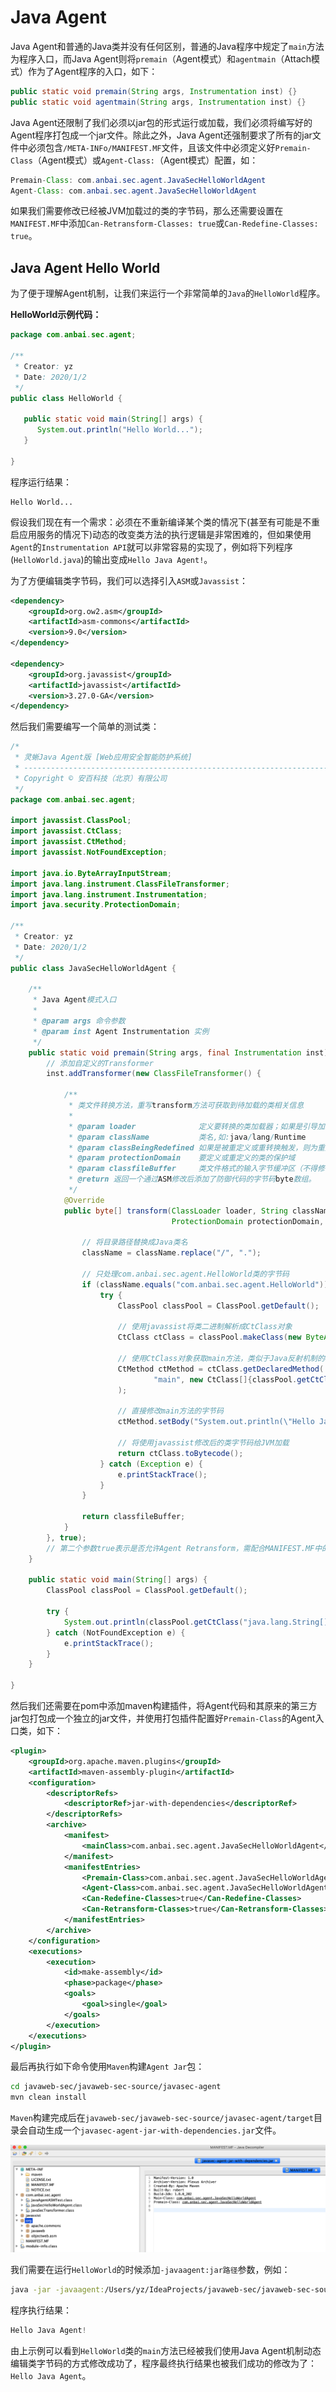 # Java Agent

Java Agent和普通的Java类并没有任何区别，普通的Java程序中规定了`main`方法为程序入口，而Java Agent则将`premain`（Agent模式）和`agentmain`（Attach模式）作为了Agent程序的入口，如下：

```java
public static void premain(String args, Instrumentation inst) {}
public static void agentmain(String args, Instrumentation inst) {}
```

Java Agent还限制了我们必须以jar包的形式运行或加载，我们必须将编写好的Agent程序打包成一个jar文件。除此之外，Java Agent还强制要求了所有的jar文件中必须包含`/META-INFo/MANIFEST.MF`文件，且该文件中必须定义好`Premain-Class`（Agent模式）或`Agent-Class:`（Agent模式）配置，如：

```java
Premain-Class: com.anbai.sec.agent.JavaSecHelloWorldAgent
Agent-Class: com.anbai.sec.agent.JavaSecHelloWorldAgent
```

如果我们需要修改已经被JVM加载过的类的字节码，那么还需要设置在`MANIFEST.MF`中添加`Can-Retransform-Classes: true`或`Can-Redefine-Classes: true`。



## Java Agent Hello World

为了便于理解Agent机制，让我们来运行一个非常简单的`Java`的`HelloWorld`程序。

**HelloWorld示例代码：**

```java
package com.anbai.sec.agent;

/**
 * Creator: yz
 * Date: 2020/1/2
 */
public class HelloWorld {

   public static void main(String[] args) {
      System.out.println("Hello World...");
   }

}
```

程序运行结果：

```
Hello World...
```

假设我们现在有一个需求：必须在不重新编译某个类的情况下(甚至有可能是不重启应用服务的情况下)动态的改变类方法的执行逻辑是非常困难的，但如果使用`Agent`的`Instrumentation API`就可以非常容易的实现了，例如将下列程序(`HelloWorld.java`)的输出变成`Hello Java Agent!`。

为了方便编辑类字节码，我们可以选择引入`ASM`或`Javassist`：

```xml
<dependency>
    <groupId>org.ow2.asm</groupId>
    <artifactId>asm-commons</artifactId>
    <version>9.0</version>
</dependency>

<dependency>
    <groupId>org.javassist</groupId>
    <artifactId>javassist</artifactId>
    <version>3.27.0-GA</version>
</dependency>
```

然后我们需要编写一个简单的测试类：

```java
/*
 * 灵蜥Java Agent版 [Web应用安全智能防护系统]
 * ----------------------------------------------------------------------
 * Copyright © 安百科技（北京）有限公司
 */
package com.anbai.sec.agent;

import javassist.ClassPool;
import javassist.CtClass;
import javassist.CtMethod;
import javassist.NotFoundException;

import java.io.ByteArrayInputStream;
import java.lang.instrument.ClassFileTransformer;
import java.lang.instrument.Instrumentation;
import java.security.ProtectionDomain;

/**
 * Creator: yz
 * Date: 2020/1/2
 */
public class JavaSecHelloWorldAgent {

    /**
     * Java Agent模式入口
     *
     * @param args 命令参数
     * @param inst Agent Instrumentation 实例
     */
    public static void premain(String args, final Instrumentation inst) {
        // 添加自定义的Transformer
        inst.addTransformer(new ClassFileTransformer() {

            /**
             * 类文件转换方法，重写transform方法可获取到待加载的类相关信息
             *
             * @param loader              定义要转换的类加载器；如果是引导加载器，则为 null
             * @param className           类名,如:java/lang/Runtime
             * @param classBeingRedefined 如果是被重定义或重转换触发，则为重定义或重转换的类；如果是类加载，则为 null
             * @param protectionDomain    要定义或重定义的类的保护域
             * @param classfileBuffer     类文件格式的输入字节缓冲区（不得修改）
             * @return 返回一个通过ASM修改后添加了防御代码的字节码byte数组。
             */
            @Override
            public byte[] transform(ClassLoader loader, String className, Class<?> classBeingRedefined,
                                    ProtectionDomain protectionDomain, byte[] classfileBuffer) {

                // 将目录路径替换成Java类名
                className = className.replace("/", ".");

                // 只处理com.anbai.sec.agent.HelloWorld类的字节码
                if (className.equals("com.anbai.sec.agent.HelloWorld")) {
                    try {
                        ClassPool classPool = ClassPool.getDefault();

                        // 使用javassist将类二进制解析成CtClass对象
                        CtClass ctClass = classPool.makeClass(new ByteArrayInputStream(classfileBuffer));

                        // 使用CtClass对象获取main方法，类似于Java反射机制的clazz.getDeclaredMethod(xxx)
                        CtMethod ctMethod = ctClass.getDeclaredMethod(
                                "main", new CtClass[]{classPool.getCtClass("java.lang.String[]")}
                        );

                        // 直接修改main方法的字节码
                        ctMethod.setBody("System.out.println(\"Hello Java Agent!\");");

                        // 将使用javassist修改后的类字节码给JVM加载
                        return ctClass.toBytecode();
                    } catch (Exception e) {
                        e.printStackTrace();
                    }
                }

                return classfileBuffer;
            }
        }, true);
        // 第二个参数true表示是否允许Agent Retransform，需配合MANIFEST.MF中的Can-Retransform-Classes: true配置
    }

    public static void main(String[] args) {
        ClassPool classPool = ClassPool.getDefault();

        try {
            System.out.println(classPool.getCtClass("java.lang.String[]"));
        } catch (NotFoundException e) {
            e.printStackTrace();
        }
    }

}
```

然后我们还需要在pom中添加maven构建插件，将Agent代码和其原来的第三方jar包打包成一个独立的jar文件，并使用打包插件配置好`Premain-Class`的Agent入口类，如下：

```xml
<plugin>
    <groupId>org.apache.maven.plugins</groupId>
    <artifactId>maven-assembly-plugin</artifactId>
    <configuration>
        <descriptorRefs>
            <descriptorRef>jar-with-dependencies</descriptorRef>
        </descriptorRefs>
        <archive>
            <manifest>
                <mainClass>com.anbai.sec.agent.JavaSecHelloWorldAgent</mainClass>
            </manifest>
            <manifestEntries>
                <Premain-Class>com.anbai.sec.agent.JavaSecHelloWorldAgent</Premain-Class>
                <Agent-Class>com.anbai.sec.agent.JavaSecHelloWorldAgent</Agent-Class>
                <Can-Redefine-Classes>true</Can-Redefine-Classes>
                <Can-Retransform-Classes>true</Can-Retransform-Classes>
            </manifestEntries>
        </archive>
    </configuration>
    <executions>
        <execution>
            <id>make-assembly</id>
            <phase>package</phase>
            <goals>
                <goal>single</goal>
            </goals>
        </execution>
    </executions>
</plugin>
```

最后再执行如下命令使用`Maven`构建`Agent Jar`包：

```bash
cd javaweb-sec/javaweb-sec-source/javasec-agent
mvn clean install
```

`Maven`构建完成后在`javaweb-sec/javaweb-sec-source/javasec-agent/target`目录会自动生成一个`javasec-agent-jar-with-dependencies.jar`文件。

<img src="../../images/image-20201028003021731.png" alt="image-20201028003021731" style="zoom:50%;" />

我们需要在运行`HelloWorld`的时候添加`-javaagent:jar路径`参数，例如：

```bash
java -jar -javaagent:/Users/yz/IdeaProjects/javaweb-sec/javaweb-sec-source/javasec-agent/target/javasec-agent-jar-with-dependencies.jar com.anbai.sec.agent.HelloWorld
```

程序执行结果：

```java
Hello Java Agent!
```

由上示例可以看到`HelloWorld`类的`main`方法已经被我们使用Java Agent机制动态编辑类字节码的方式修改成功了，程序最终执行结果也被我们成功的修改为了：`Hello Java Agent`。

